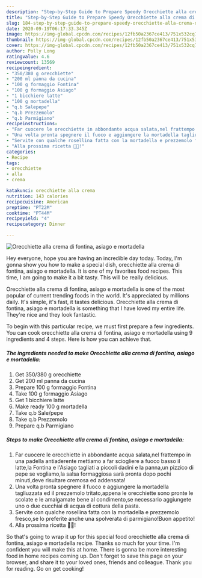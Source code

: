 ```yaml
---
description: "Step-by-Step Guide to Prepare Speedy Orecchiette alla crema di fontina, asiago e mortadella"
title: "Step-by-Step Guide to Prepare Speedy Orecchiette alla crema di fontina, asiago e mortadella"
slug: 184-step-by-step-guide-to-prepare-speedy-orecchiette-alla-crema-di-fontina-asiago-e-mortadella
date: 2020-09-19T06:17:33.345Z
image: https://img-global.cpcdn.com/recipes/12fb50a2367ce413/751x532cq70/orecchiette-alla-crema-di-fontina-asiago-e-mortadella-recipe-main-photo.jpg
thumbnail: https://img-global.cpcdn.com/recipes/12fb50a2367ce413/751x532cq70/orecchiette-alla-crema-di-fontina-asiago-e-mortadella-recipe-main-photo.jpg
cover: https://img-global.cpcdn.com/recipes/12fb50a2367ce413/751x532cq70/orecchiette-alla-crema-di-fontina-asiago-e-mortadella-recipe-main-photo.jpg
author: Polly Long
ratingvalue: 4.6
reviewcount: 13569
recipeingredient:
- "350/380 g orecchiette"
- "200 ml panna da cucina"
- "100 g formaggio Fontina"
- "100 g formaggio Asiago"
- "1 bicchiere latte"
- "100 g mortadella"
- "q.b Salepepe"
- "q.b Prezzemolo"
- "q.b Parmigiano"
recipeinstructions:
- "Far cuocere le orecchiette in abbondante acqua salata,nel frattempo in una padella antiaderente mettiamo a far sciogliere a fuoco basso il latte,la Fontina e l&#39;Asiago tagliati a piccoli dadini e la panna,un pizzico di pepe se vogliamo,la salsa formaggiosa sarà pronta dopo pochi minuti,deve risultare cremosa ed addensata!"
- "Una volta pronta spegnere il fuoco e aggiungere la mortadella tagliuzzata ed il prezzemolo tritato,appena le orecchiette sono pronte le scolate e le amalgamate bene al condimento,se necessario aggiungete uno o due cucchiai di acqua di cottura della pasta."
- "Servite con qualche rosellina fatta con la mortadella e prezzemolo fresco,se lo preferite anche una spolverata di parmigiano!Buon appetito!"
- "Alla prossima ricetta 👩‍🍳!"
categories:
- Recipe
tags:
- orecchiette
- alla
- crema

katakunci: orecchiette alla crema 
nutrition: 143 calories
recipecuisine: American
preptime: "PT22M"
cooktime: "PT44M"
recipeyield: "4"
recipecategory: Dinner

---
```



![Orecchiette alla crema di fontina, asiago e mortadella](https://img-global.cpcdn.com/recipes/12fb50a2367ce413/751x532cq70/orecchiette-alla-crema-di-fontina-asiago-e-mortadella-recipe-main-photo.jpg)

Hey everyone, hope you are having an incredible day today. Today, I'm gonna show you how to make a special dish, orecchiette alla crema di fontina, asiago e mortadella. It is one of my favorites food recipes. This time, I am going to make it a bit tasty. This will be really delicious.

Orecchiette alla crema di fontina, asiago e mortadella is one of the most popular of current trending foods in the world. It's appreciated by millions daily. It's simple, it's fast, it tastes delicious. Orecchiette alla crema di fontina, asiago e mortadella is something that I have loved my entire life. They're nice and they look fantastic.




To begin with this particular recipe, we must first prepare a few ingredients. You can cook orecchiette alla crema di fontina, asiago e mortadella using 9 ingredients and 4 steps. Here is how you can achieve that.

<!--inarticleads1-->

##### The ingredients needed to make Orecchiette alla crema di fontina, asiago e mortadella:

1. Get 350/380 g orecchiette
1. Get 200 ml panna da cucina
1. Prepare 100 g formaggio Fontina
1. Take 100 g formaggio Asiago
1. Get 1 bicchiere latte
1. Make ready 100 g mortadella
1. Take q.b Sale/pepe
1. Take q.b Prezzemolo
1. Prepare q.b Parmigiano




<!--inarticleads2-->

##### Steps to make Orecchiette alla crema di fontina, asiago e mortadella:

1. Far cuocere le orecchiette in abbondante acqua salata,nel frattempo in una padella antiaderente mettiamo a far sciogliere a fuoco basso il latte,la Fontina e l&#39;Asiago tagliati a piccoli dadini e la panna,un pizzico di pepe se vogliamo,la salsa formaggiosa sarà pronta dopo pochi minuti,deve risultare cremosa ed addensata!
1. Una volta pronta spegnere il fuoco e aggiungere la mortadella tagliuzzata ed il prezzemolo tritato,appena le orecchiette sono pronte le scolate e le amalgamate bene al condimento,se necessario aggiungete uno o due cucchiai di acqua di cottura della pasta.
1. Servite con qualche rosellina fatta con la mortadella e prezzemolo fresco,se lo preferite anche una spolverata di parmigiano!Buon appetito!
1. Alla prossima ricetta 👩‍🍳!




So that's going to wrap it up for this special food orecchiette alla crema di fontina, asiago e mortadella recipe. Thanks so much for your time. I'm confident you will make this at home. There is gonna be more interesting food in home recipes coming up. Don't forget to save this page on your browser, and share it to your loved ones, friends and colleague. Thank you for reading. Go on get cooking!
